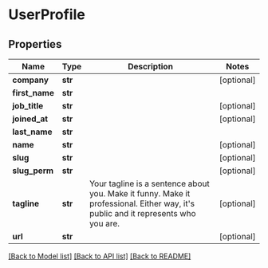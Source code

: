 # UserProfile

## Properties
Name | Type | Description | Notes
------------ | ------------- | ------------- | -------------
**company** | **str** |  | [optional] 
**first_name** | **str** |  | 
**job_title** | **str** |  | [optional] 
**joined_at** | **str** |  | [optional] 
**last_name** | **str** |  | 
**name** | **str** |  | [optional] 
**slug** | **str** |  | [optional] 
**slug_perm** | **str** |  | [optional] 
**tagline** | **str** | Your tagline is a sentence about you. Make it funny. Make it professional. Either way, it&#39;s public and it represents who you are. | [optional] 
**url** | **str** |  | [optional] 

[[Back to Model list]](../README.md#documentation-for-models) [[Back to API list]](../README.md#documentation-for-api-endpoints) [[Back to README]](../README.md)


